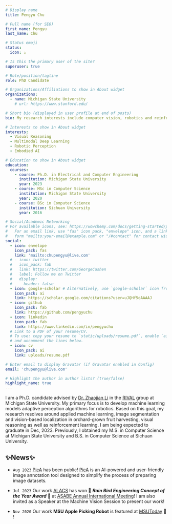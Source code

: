 ```yaml
---
# Display name
title: Pengyu Chu

# Full name (for SEO)
first_name: Pengyu
last_name: Chu

# Status emoji
status:
  icon: ☕️

# Is this the primary user of the site?
superuser: true

# Role/position/tagline
role: PhD Candidate

# Organizations/Affiliations to show in About widget
organizations:
  - name: Michigan State University
    # url: https://www.stanford.edu/

# Short bio (displayed in user profile at end of posts)
bio: My research interests include computer vision, robotics and reinforcement learning.

# Interests to show in About widget
interests:
  - Visual Reasoning
  - Multimodal Deep Learning
  - Robotic Perception
  - Embodied AI

# Education to show in About widget
education:
  courses:
    - course: Ph.D. in Electrical and Computer Engineering
      institution: Michigan State University
      year: 2023
    - course: MSc in Computer Science
      institution: Michigan State University
      year: 2020
    - course: BSc in Computer Science
      institution: Sichuan University
      year: 2016

# Social/Academic Networking
# For available icons, see: https://wowchemy.com/docs/getting-started/page-builder/#icons
#   For an email link, use "fas" icon pack, "envelope" icon, and a link in the
#   form "mailto:your-email@example.com" or "/#contact" for contact widget.
social:
  - icon: envelope
    icon_pack: fas
    link: 'mailto:chupengyu@live.com'
  # - icon: twitter
  #   icon_pack: fab
  #   link: https://twitter.com/GeorgeCushen
  #   label: Follow me on Twitter
  #   display:
  #     header: false
  - icon: google-scholar # Alternatively, use `google-scholar` icon from `ai` icon pack
    icon_pack: ai
    link: https://scholar.google.com/citations?user=uJQHf5oAAAAJ
  - icon: github
    icon_pack: fab
    link: https://github.com/pengyuchu
  - icon: linkedin
    icon_pack: fab
    link: https://www.linkedin.com/in/pengyuchu
  # Link to a PDF of your resume/CV.
  # To use: copy your resume to `static/uploads/resume.pdf`, enable `ai` icons in `params.yaml`,
  # and uncomment the lines below.
  - icon: cv
    icon_pack: ai
    link: uploads/resume.pdf

# Enter email to display Gravatar (if Gravatar enabled in Config)
email: 'chupengyu@live.com'

# Highlight the author in author lists? (true/false)
highlight_name: true
---
```

I am a Ph.D. candidate advised by [Dr. Zhaojian Li](https://www.egr.msu.edu/rival/) in the [RIVAL](https://www.egr.msu.edu/rival/research.html) group at Michigan State University. My primary focus is to develop machine learning models adaptive perception algorithms for robotics. Based on this goal, my research resolves around applied machine learning, image segmentation and vision-based localization in orchard-grown fruit harvesting, visual reasoning as well as reinforcement learning.  I am being expected to graduate in Dec, 2023. Previously, I obtained my M.S. in Computer Science at Michigan State University and B.S. in Computer Science at Sichuan University.

## ✨News✨
* `Aug 2023` [PicA](https://github.com/pengyuchu/picA) has been public! [PicA](https://github.com/pengyuchu/picA) is an AI-powered and user-friendly image annotation tool designed to simplify the process of preparing image datasets.

* `Jul 2023`  Our work [ALACS](#project) has won :tada: ***Rain Bird Engineering Concept of the Year Award*** :tada: at [ASABE Annual International Meeting](https://www.asabe.org/Awards-Competitions/Major-Awards/Rain-Bird-Engineering-Concept-of-the-Year-Award)! I am also invited as a Speaker at the Machine Vision Session to present our work!

* `Nov 2020`  Our work **MSU Apple Picking Robot** is featured at [MSUToday](https://msutoday.msu.edu/news/2020/building-soft-robots-to-lend-a-hand?sc_camp=4A8CD0E5C78747BB8DAD90A5961EE528&utm_source=msutoday-email&utm_medium=email&utm_campaign=standard-promo&id=42ee8cc768490d715e0578e7f6fe8b03&utm_content=image9)  :newspaper: !

